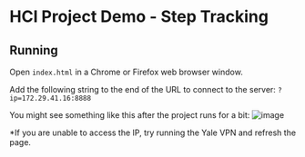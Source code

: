 # HCI Project Demo - Step Tracking

## Running

Open `index.html` in a Chrome or Firefox web browser window.

Add the following string to the end of the URL to connect to the server: `?ip=172.29.41.16:8888` 

You might see something like this after the project runs for a bit:
![image](https://user-images.githubusercontent.com/51209872/116027839-de629180-a623-11eb-9b39-e586eede3faf.png)

*If you are unable to access the IP, try running the Yale VPN and refresh the page.
